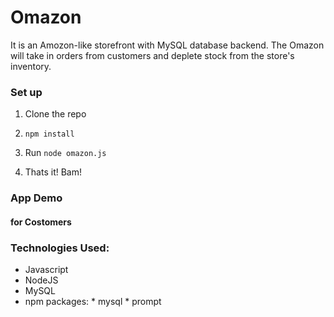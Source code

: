 # Omazon

It is an Amozon-like storefront with MySQL database backend.
The Omazon will take in orders from customers and deplete stock from the store's inventory.

### Set up

1. Clone the repo

2. `npm install`

3. Run  `node omazon.js`

4. Thats it! Bam!

### App Demo
#### for Costomers

### Technologies Used:
- Javascript
- NodeJS
- MySQL
- npm packages:
        * mysql
        * prompt